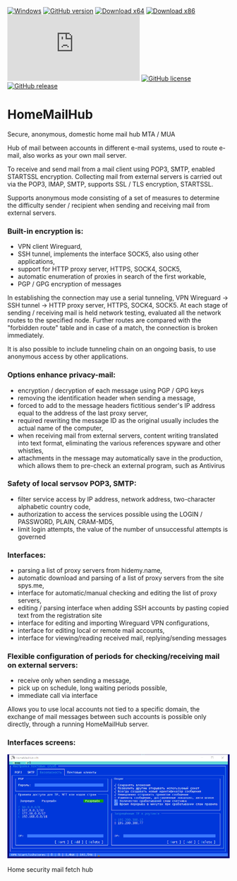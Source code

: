 
[![Windows](https://svgshare.com/i/ZhY.svg)](https://svgshare.com/i/ZhY.svg)
[![GitHub version](https://badge.fury.io/gh/ClaudiaCoord/SecurityHomeMailHub.svg)](https://github.com/ClaudiaCoord/SecurityHomeMailHub)
[![Download x64](https://img.shields.io/badge/Download-x64-brightgreen.svg?style=flat-square)](https://github.com/ClaudiaCoord/SecurityHomeMailHub/releases/download/1.0.8170/SecurityHomeMailHub-x64-1.0.8170.msi)
[![Download x86](https://img.shields.io/badge/Download-x86-brightgreen.svg?style=flat-square)](https://github.com/ClaudiaCoord/SecurityHomeMailHub/releases/download/1.0.8170/SecurityHomeMailHub-x86-1.0.8170.msi)
[![Only 32 Kb](https://badge-size.herokuapp.com/ClaudiaCoord/SecurityHomeMailHub/releases/download/1.0.8170/SecurityHomeMailHub-x64-1.0.8170.msi)](https://github.com/ClaudiaCoord/SecurityHomeMailHub/releases/download/1.0.8170/SecurityHomeMailHub-x64-1.0.8170.msi)
[![GitHub license](https://img.shields.io/github/license/ClaudiaCoord/SecurityHomeMailHub.svg)](https://github.com/ClaudiaCoord/SecurityHomeMailHub/blob/master/LICENSE)
[![GitHub release](https://img.shields.io/github/release/ClaudiaCoord/SecurityHomeMailHub.svg)](https://github.com/ClaudiaCoord/SecurityHomeMailHub/releases/)


# HomeMailHub
Secure, anonymous, domestic home mail hub MTA / MUA

 Hub of mail between accounts in different e-mail systems,
 used to route e-mail, also works as your own mail server.

 To receive and send mail from a mail client using POP3, SMTP, enabled STARTSSL encryption.
 Collecting mail from external servers is carried out via the POP3, IMAP, SMTP, supports SSL / TLS encryption, STARTSSL.

 Supports anonymous mode consisting of a set of measures to determine the difficulty sender / recipient when sending and receiving mail from external servers.
 
### Built-in encryption is:
 - VPN client Wireguard,
 - SSH tunnel, implements the interface SOCK5, also using other applications,
 - support for HTTP proxy server, HTTPS, SOCK4, SOCK5,
 - automatic enumeration of proxies in search of the first workable,
 - PGP / GPG encryption of messages

 In establishing the connection may use a serial tunneling, VPN Wireguard -> SSH tunnel -> HTTP proxy server, HTTPS, SOCK4, SOCK5.
 At each stage of sending / receiving mail is held network testing, evaluated all the network routes to the specified node.
 Further routes are compared with the "forbidden route" table and in case of a match, the connection is broken immediately.

 It is also possible to include tunneling chain on an ongoing basis, to use anonymous access by other applications.

### Options enhance privacy-mail:
 - encryption / decryption of each message using PGP / GPG keys
 - removing the identification header when sending a message,
 - forced to add to the message headers fictitious sender's IP address equal to the address of the last proxy server,
 - required rewriting the message ID as the original usually includes the actual name of the computer,
 - when receiving mail from external servers, content writing translated into text format, eliminating the various references spyware and other whistles,
 - attachments in the message may automatically save in the production, which allows them to pre-check an external program, such as Antivirus

### Safety of local servsov POP3, SMTP:
 - filter service access by IP address, network address, two-character alphabetic country code,
 - authorization to access the services possible using the LOGIN / PASSWORD, PLAIN, CRAM-MD5,
 - limit login attempts, the value of the number of unsuccessful attempts is governed

### Interfaces:

 - parsing a list of proxy servers from hidemy.name,
 - automatic download and parsing of a list of proxy servers from the site spys.me,
 - interface for automatic/manual checking and editing the list of proxy servers,
 - editing / parsing interface when adding SSH accounts by pasting copied text from the registration site
 - interface for editing and importing Wireguard VPN configurations,
 - interface for editing local or remote mail accounts,
 - interface for viewing/reading received mail, replying/sending messages

### Flexible configuration of periods for checking/receiving mail on external servers:
 - receive only when sending a message,
 - pick up on schedule, long waiting periods possible,
 - immediate call via interface


Allows you to use local accounts not tied to a specific domain, the exchange of mail messages between such accounts is possible only directly, through a running HomeMailHub server.

### Interfaces screens:

![Home security mail fetch hub 1](docs/img/ss7.png)  

Home security mail fetch hub
